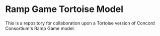 Ramp Game Tortoise Model
==================

This is a repository for collaboration upon a Tortoise version of Concord Consortium's Ramp Game model.
